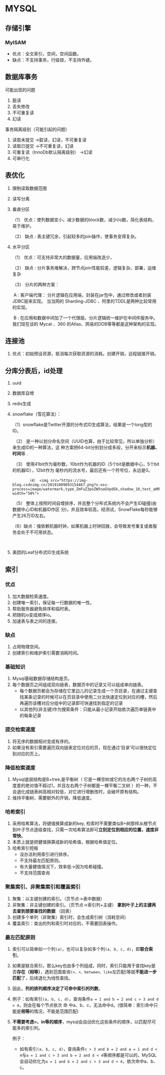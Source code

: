 # MYSQL

## 存储引擎

### MyISAM

* 优点：全文索引，空间，空间函数。
* 缺点：不支持事务，行级锁，不支持外键。

## 数据库事务

可能出现的问题

1. 脏读
2. 丢失修改
3. 不可重复读
4. 幻读

事务隔离级别（可能引起的问题）

1. 读取未提交  ->脏读，幻读，不可重复读
2. 读取已提交  ->不可重复读，幻读
3. 可重复读（InnoDb默认隔离级别）      ->幻读 
4. 可串行化

## 表优化

1. 限制读取数据范围

2. 读写分离

3. 垂直分区

   （1） 优点：使列数据变小，减少数据的block数，减少i/o数，简化表结构，易于维护。

   （2） 缺点 :  表主键冗余，引起较多的join操作，使事务变得复杂。

4. 水平分区

   （1） 优点：可支持非常大的数据量，应用端改造少，

   （2） 缺点 : 分片事务难解决，跨节点join性能较差，逻辑复杂。部署，运维复杂

   （3） 分片的两种方案：

   ​		A : 客户端代理： 分片逻辑在应用端，封装在jar包中，通过修改或者封装JDBC层来实现。 当当网的 			Sharding-JDBC 、阿里的TDDL是两种比较常用的实现。

   ​		B : 在应用和数据中间加了一个代理层。分片逻辑统一维护在中间件服务中。 我们现在谈的 Mycat 、360			的Atlas、网易的DDB等等都是这种架构的实现。 

## 连接池

1. 优点：初始预设资源，抵消每次获取资源的消耗。创建开销，远程链接开销。



## 分库分表后，id处理

1. uuid

2. 数据库自增

3. redis生成

4. snowflake（雪花算法）：

   ​            （1）snowflake是Twitter开源的分布式ID生成算法，结果是一个long型的ID。 

   ​			（2） 是一种以划分命名空间（UUID也算，由于比较常见，所以单独分析）来生成ID的一种算法，这					   种方案把64-bit分别划分成多段，分开来标示**机器、时间**等 .

   ​			（3） 使用41bit作为毫秒数，10bit作为机器的ID（5个bit是数据中心，5个bit的机器ID），12bit作为    						毫秒内的流水号，最后还有一个符号位，永远是0。 

     		  （4） <img src="https://img-blog.csdnimg.cn/20191009093154467.png?x-oss-process=image/watermark,type_ZmFuZ3poZW5naGVpdGk,shadow_10,text_aHR0cHM6Ly9ibG9nLmNzZG4ubmV0L2ZseTkxMDkwNQ==,size_16,color_FFFFFF,t_70" width="50%">

   ​			（5） 整体上按照时间自增排序，并且整个分布式系统内不会产生ID碰撞(由数据中心ID和机器ID作区				分)，并且效率较高，经测试，SnowFlake每秒能够产生26万ID左右。 

   ​            （6）缺点：强依赖机器时钟，如果机器上时钟回拨，会导致发号重复或者服务会处于不可用状态。

   ​					

5. 美团的Leaf分布式ID生成系统

## 索引

### 优点

1. 加大数据检索速度。
2. 创建唯一索引，保证每一行数据的唯一性。
3. 帮助服务器避免排序和临时表。
4. 把随机io变成顺序io。
5. 加速表与表之间的连接。



### 缺点

1. 占用物理空间。
2. 创建索引和维护索引需要消耗时间。



### 基础知识

1. Mysql基础数据存储结构是页。
2. 每个数据页之间组成双向链表，数据页中的记录又可以组成单向链表。
   * 每个数据页都会为存储在它里边儿的记录生成一个页目录，在通过主键查找某条记录的时候可以在页目录中使用二分法快速定位到对应的槽，然后再遍历该槽对应分组中的记录即可快速找到指定的记录 
   * 以其他列(非主键)作为搜索条件：只能从最小记录开始依次遍历单链表中的每条记录



### 提交检索速度

1. 将无序的数据相对变成有序的。
2. 如果没有索引需要遍历双向链表定位对应的页，现在通过‘目录’可以很快定位到对应的页上。



### 降低检索速度

1. Mysql底层结构是B+tree,是平衡树（ 它是一棵空树或它的左右两个子树的高度差的绝对值不超过1，并且左右两个子树都是一棵平衡二叉树 ）的一种，不会退化成链表树高相对较低，对它进行增删改时，会破坏原有结构。
2. 维持平衡树，需要额外的开销，降低速度。



### 哈希索引

1. 采用哈希算法，将键值换算成新的key, 检索时不需要类似B+树那样从根节点到叶子节点逐级查找，只需一次哈希算法即可**立刻定位到相应的位置，速度非常快**。 
2. 本质上就是把健值换算成新的哈希值，根据哈希值定位。
3. 哈希索引短板
   * 没办法利用索引进行排序。
   * 不支持最左匹配原则。
   * 有大量健值情况下，效率低->因为哈希碰撞。
   * 不支持范围查询

### 聚集索引、非聚集索引和覆盖索引

1. 聚集：以主键创建的索引。（页节点->表中数据）
2. 非聚集：非主键创建的索引。（页节点->索引列+主键） **拿到叶子上的主键再去查到想要查找的数据** （回表）
3. 创建多个单列（非聚集）索引时，会生成索引树（消耗空间）
4. 覆盖索引：查出的列和索引时对应的，不需要回表操作。



### 最左匹配原则

1. 索引可以简单如一个列`(a)`，也可以复杂如多个列`(a, b, c, d)`，即**联合索引**。

2. 如果是联合索引，那么key也由多个列组成，同时，索引只能用于查找key是否**存在（相等）**，遇到范围查询`(>、<、between、like`左匹配)等就**不能进一步匹配**了，后续退化为线性查找。

3. 因此，**列的排列顺序决定了可命中索引的列数**。

4. 例子：如有索引`(a, b, c, d)`，查询条件`a = 1 and b = 2 and c > 3 and d = 4`，则会在每个节点依次  命 中a、b、c，无法命中d。(很简单：索引命中只能是**相等**的情况，不能是范围匹配)

5. **不需要考虑=、in等的顺序**，mysql会自动优化这些条件的顺序，以匹配尽可能多的索引列。

   例子：

   - 如有索引`(a, b, c, d)`，查询条件`c > 3 and b = 2 and a = 1 and d < 4`与`a = 1 and c > 3 and b = 2 and d < 4`等顺序都是可以的，MySQL会自动优化为`a = 1 and b = 2 and c > 3 and d < 4`，依次命中a、b、c。